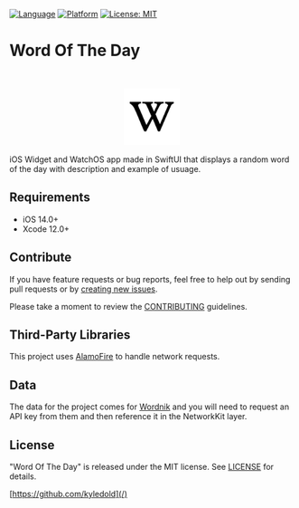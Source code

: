 [![Language](http://img.shields.io/badge/language-swift-orange?style=flat
)](https://developer.apple.com/swift)
[![Platform](https://img.shields.io/badge/platform-iOS%20%7C%20WatchOS-blue)]()
[![License: MIT](https://img.shields.io/badge/License-MIT-yellow.svg)](https://opensource.org/licenses/MIT)

# Word Of The Day
<br />
<p align="center">
  <img src="logo.png" alt="Logo" width="100" height="100">
  <p align="left">
    iOS Widget and WatchOS app made in SwiftUI that displays a random word of the day with description and example of usuage.

  </p>
</p>

## Requirements

- iOS 14.0+
- Xcode 12.0+

## Contribute

If you have feature requests or bug reports, feel free to help out by sending pull requests or by [creating new issues](https://github.com/kyledold/WordOfTheDay/issues/new). 

Please take a moment to
review the [CONTRIBUTING](.github/CONTRIBUTING.md) guidelines.
    
## Third-Party Libraries

This project uses [AlamoFire](https://github.com/Alamofire/Alamofire) to handle network requests.

## Data

The data for the project comes for [Wordnik](https://www.wordnik.com/) and you will need to request an API key from them and then reference it in the NetworkKit layer.

## License

"Word Of The Day" is released under the MIT license. See [LICENSE](mit) for details.

[https://github.com/kyledold](/)

[swift-image]:https://img.shields.io/badge/swift-5.0-orange.svg
[swift-url]: https://swift.org/
[license-image]: https://img.shields.io/badge/License-MIT-blue.svg
[license-url]: LICENSE
